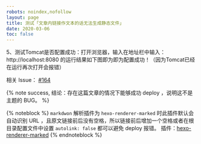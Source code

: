 ```yaml
---
robots: noindex,nofollow
layout: page
title: 测试「文章内链接作文本的话无法生成静态文件」
date: 2020-03-06
toc: false
---
```


5、测试Tomcat是否配置成功：打开浏览器，输入在地址栏中输入： http://localhost:8080 的运行结果如下图即为即为配置成功！（因为Tomcat已经在运行再次打开会报错）


相关 Issue： [#164](https://github.com/xaoxuu/hexo-theme-volantis/issues/164)

{% note success, 结论：存在这篇文章的情况下能够成功 deploy ，说明这不是主题的 BUG。 %}

{% noteblock %}
`markdwon` 解析插件为 `hexo-renderer-marked` 时此插件默认会自动识别 URL ，且原文链接前后没有空格，所以链接前后增加一个空格或者在根目录配置文件中设置 `autolink: false` 都可以避免 deploy 报错。
插件：[hexo-renderer-marked](https://github.com/hexojs/hexo-renderer-marked)
{% endnoteblock %}

